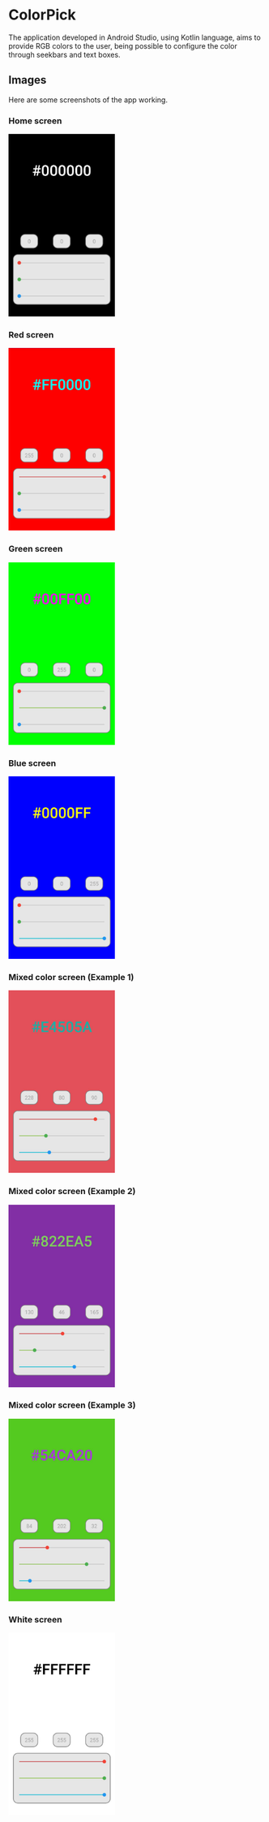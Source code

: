 # ColorPick

The application developed in Android Studio, using Kotlin language, aims to provide RGB colors to the user, being possible to configure the color through seekbars and text boxes.

## Images

Here are some screenshots of the app working.

### Home screen

<img alt="Home screen" src="imgs/home-screen.jpeg" width="210" height="360"/>

### Red screen

<img alt="Red screen" src="imgs/red-screen.jpeg" width="210" height="360"/>

### Green screen

<img alt="Green screen" src="imgs/green-screen.jpeg" width="210" height="360"/>

### Blue screen

<img alt="Blue screen" src="imgs/blue-screen.jpeg" width="210" height="360"/>

### Mixed color screen (Example 1)

<img alt="Mixed color screen 1" src="imgs/mixed-1.jpeg" width="210" height="360"/>

### Mixed color screen (Example 2)

<img alt="Mixed color screen 2" src="imgs/mixed-2.jpeg" width="210" height="360"/>

### Mixed color screen (Example 3)

<img alt="Mixed color screen 3" src="imgs/mixed-3.jpeg" width="210" height="360"/>

### White screen

<img alt="White screen" src="imgs/white-screen.jpeg" width="210" height="360"/>